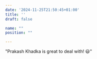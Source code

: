 ```yaml
---
date: '2024-11-25T21:50:45+01:00'
title: ''
draft: false

name: ""
position: ""

---
```


"Prakash Khadka is great to deal with! 😃"